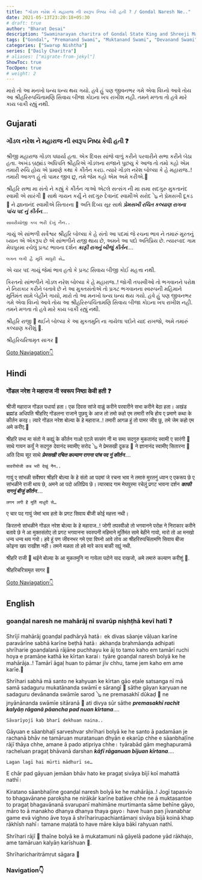 ```yaml
---
title: "ગોંડલ નરેશ ને મહારાજ ની સ્વરૂપ નિષ્ઠા કેવી હતી ? / Gondal Naresh Ne.."
date: 2021-05-13T23:20:18+05:30
# draft: true
author: "Bharat Desai"
description: "Swaminarayan charitra of Gondal State King and Shreeji Maharaj with Saints, About Swarupnishtha of lord Swaminarayan"
tags: ["Gondal", "Premanand Swami", "Muktanand Swami", "Devanand Swami"]
categories: ["Swarup Nishtha"]
series: ["Daily Charitra"]
# aliases: ["migrate-from-jekyl"]
ShowToc: true
TocOpen: true
# weight: 2
---
```


<!-- this Content Here will shown id listing page till "more" tag -->
મારો તો આ મનખો ધન્ય ધન્ય થય ગયો. હવે હું પણ જીવનભર ગમે એવા વિઘ્નો આવે તોય આ શ્રીહરિરુપચિંતામણિ સિવાય બીજા કોઇના ખપ રાખીશ નહી. તમને મળતા તો હવે મારે કાય બાકી રહ્યું નથી.

<!--more-->


<!-- Remove this and start Content Here -->
## Gujarati
### ગોંડલ નરેશ ને મહારાજ ની સ્વરૂપ નિષ્ઠા કેવી હતી  :question:

શ્રીજી મહારાજ ગોંડલ પધાર્યા હતા. એક દિવસ સાંજે વાળું કરીને પરવારીને સભા કરીને બેઠા હતા. અખંડ બ્રહ્માંડ અધિપતિ શ્રીહરિએ ગોંડલના રાજાને પુછયુ કે આજ તો તમો કહો એમ તમારી રુચિ હોય એ પ્રમાણે કથા કે કીર્તન કરઇ. ત્યારે ગોંડલ નરેશ બોલ્યા કે હે મહારાજ..! તમારી આગળ હું તો પામર જીવ છુ, તમે જેમ કહો એમ અમે કરીએ.:pray:

શ્રીહરિ સભા મા સંતો ને કહ્યું કે કીર્તન ગાઓ એટલે સત્સંગ ની મા સમા સદગુરુ મુકતાનંદ સ્વામી એ સારંગી :violin: સાથે ગાયન કર્યું ને સદગુરુ દેવાનંદ સ્વામીએ સરોદ :banjo: ને પ્રેમસખી દૂકડ :drum: ને જ્ઞાનાનંદ સ્વામીએ સિતારના :guitar: અતિ દિવ્ય સૂર સાથે __*પ્રેમસખી રચિત કલ્યાણ રાગના પાંચ પદ નું કીર્તન*__....
```
સાવરીયોજી કબ ભરી દેખું નૈન..
```
ગાયું એ સાંભળી સર્વેશ્વર શ્રીહરિ બોલ્યા કે હે સંતો આ પદમાં જે રચના ભાવ ને તમારું મુરતનું ધ્યાન એ એકરૂપ છે એ સાંભળીને રાજી થાય છે, અમને આ પદો અતિપ્રિય છે. ત્યારબાદ ગામ મેઘપુરમા રચેલું પ્રગટ ભાવના દર્શન __*કાફી રાગનું બીજું કીર્તન*__....
```
લગન લગી હૈ મૂર્તિ માધુરી સે…
```
એ ચાર પદ ગાયું જેમાં ભાવ હતો કે પ્રગટ સિવાય બીજી કોઈ મહત્તા નથી.

કિરતનો સાંભળીને ગોંડલ નરેશ બોલ્યા કે હે મહારાજ..! જોગી તપસ્વીઓ તો ભગવાનને પરોક્ષ ને નિરાકાર કરીને બતાવે છે ને આ મુક્તસંતોએ તો પ્રગટ ભગવાનના સ્વરુપની મહિમાને મુર્તિમંત સામે બેહીને ગાયો, મારો તો આ મનખો ધન્ય ધન્ય થય ગયો. હવે હું પણ જીવનભર ગમે એવા વિઘ્નો આવે તોય આ શ્રીહરિરુપચિંતામણિ સિવાય બીજા કોઇના ખપ રાખીશ નહી. તમને મળતા તો હવે મારે કાય બાકી રહ્યું નથી.

શ્રીહરિ રાજી :slightly_smiling_face: થઈને બોલ્યા કે આ મુકતમુનિ ના ગાયેલા પદોને યાદ રાખજો, અમે તમારું કલ્યાણ કરીશું :100:.

શ્રીહરિચરિત્રામૃત સાગર
:pray:

[Goto Naviagation:point_down: ](#navigation)

## Hindi
### गोंडल नरेश ने महाराज नी स्वरूप निष्ठा केवी हती  :question:

श्रीजी महाराज गोंडल पधार्या हता। एक दिवस सांजे वाळुं करीने परवारीने सभा करीने बेठा हता। अखंड ब्रह्मांड अधिपति श्रीहरिए गोंडलना राजाने पुछयु के आज तो तमो कहो एम तमारी रुचि होय ए प्रमाणे कथा के कीर्तन करइ। त्यारे गोंडल नरेश बोल्या के हे महाराज..! तमारी आगळ हुं तो पामर जीव छु, तमे जेम कहो एम अमे करीए.:pray:

श्रीहरि सभा मा संतो ने कह्युं के कीर्तन गाओ एटले सत्संग नी मा समा सदगुरु मुकतानंद स्वामी ए सारंगी :violin: साथे गायन कर्युं ने सदगुरु देवानंद स्वामीए सरोद :banjo: ने प्रेमसखी दूकड :drum: ने ज्ञानानंद स्वामीए सितारना :guitar: अति दिव्य सूर साथे __*प्रेमसखी रचित कल्याण रागना पांच पद नुं कीर्तन*__....
```
सावरीयोजी कब भरी देखुं नैन..
```
गायुं ए सांभळी सर्वेश्वर श्रीहरि बोल्या के हे संतो आ पदमां जे रचना भाव ने तमारुं मुरतनुं ध्यान ए एकरूप छे ए सांभळीने राजी थाय छे, अमने आ पदो अतिप्रिय छे। त्यारबाद गाम मेघपुरमा रचेलुं प्रगट भावना दर्शन __*काफी रागनुं बीजुं कीर्तन*__....
```
लगन लगी है मूर्ति माधुरी से…
```
ए चार पद गायुं जेमां भाव हतो के प्रगट सिवाय बीजी कोई महत्ता नथी। 

किरतनो सांभळीने गोंडल नरेश बोल्या के हे महाराज..! जोगी तपस्वीओ तो भगवानने परोक्ष ने निराकार करीने बतावे छे ने आ मुक्तसंतोए तो प्रगट भगवानना स्वरुपनी महिमाने मुर्तिमंत सामे बेहीने गायो, मारो तो आ मनखो धन्य धन्य थय गयो। हवे हुं पण जीवनभर गमे एवा विघ्नो आवे तोय आ श्रीहरिरुपचिंतामणि सिवाय बीजा कोइना खप राखीश नही। तमने मळता तो हवे मारे काय बाकी रह्युं नथी.

श्रीहरि राजी :slightly_smiling_face: थईने बोल्या के आ मुकतमुनि ना गायेला पदोने याद राखजो, अमे तमारुं कल्याण करीशुं :100:.

श्रीहरिचरित्रामृत सागर
:pray:

[Goto Naviagation:point_down: ](#navigation)

## English
### goanḍal naresh ne mahārāj nī svarūp niṣhṭhā kevī hatī  :question:

Shrījī mahārāj goanḍal padhāryā hatā। ek divas sāanje vāḷuan karīne paravārīne sabhā karīne beṭhā hatā। akhanḍa brahmāanḍa adhipati shrīharie goanḍalanā rājāne puchhayu ke āj to tamo kaho em tamārī ruchi hoya e pramāṇe kathā ke kīrtan karai। tyāre goanḍal naresh bolyā ke he mahārāja..! Tamārī āgaḷ huan to pāmar jīv chhu, tame jem kaho em ame karīe.:pray:

Shrīhari sabhā mā santo ne kahyuan ke kīrtan gāo eṭale satsanga nī mā samā sadaguru mukatānanda swāmī e sārangī :violin: sāthe gāyan karyuan ne sadaguru devānanda swāmīe sarod :banjo: ne premasakhī dūkaḍ :drum: ne jnyānānanda swāmīe sitāranā :guitar: ati divya sūr sāthe __*premasakhī rachit kalyāṇ rāganā pāancha pad nuan kīrtana*__....
```
Sāvarīyojī kab bharī dekhuan naina..
```
Gāyuan e sāanbhaḷī sarveshvar shrīhari bolyā ke he santo ā padamāan je rachanā bhāv ne tamāruan muratanuan dhyān e ekarūp chhe e sāanbhaḷīne rājī thāya chhe, amane ā pado atipriya chhe। tyārabād gām meghapuramā racheluan pragaṭ bhāvanā darshan __*kāfī rāganuan bījuan kīrtana*__....
```
Lagan lagī hai mūrti mādhurī se…
```
E chār pad gāyuan jemāan bhāv hato ke pragaṭ sivāya bījī koī mahattā nathī। 

Kiratano sāanbhaḷīne goanḍal naresh bolyā ke he mahārāja..! Jogī tapasvīo to bhagavānane parokṣha ne nirākār karīne batāve chhe ne ā muktasantoe to pragaṭ bhagavānanā svarupanī mahimāne murtimanta sāme behīne gāyo, māro to ā manakho dhanya dhanya thaya gayo। have huan paṇ jīvanabhar game evā vighno āve toya ā shrīharirupachiantāmaṇi sivāya bījā koinā khap rākhīsh nahī। tamane maḷatā to have māre kāya bākī rahyuan nathī.

Shrīhari rājī :slightly_smiling_face: thaīne bolyā ke ā mukatamuni nā gāyelā padone yād rākhajo, ame tamāruan kalyāṇ karīshuan :100:.

Shrīharicharitrāmṛut sāgara
:pray:

### Navigation:point_down: